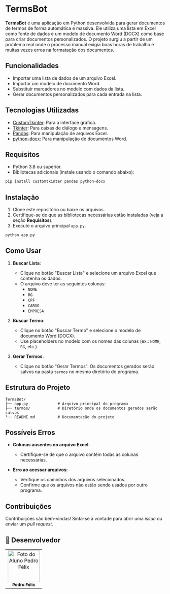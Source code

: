 # TermsBot

**TermsBot** é uma aplicação em Python desenvolvida para gerar documentos de termos de forma automática e massiva. Ele utiliza uma lista em Excel como fonte de dados e um modelo de documento Word (DOCX) como base para criar documentos personalizados. O projeto surgiu a partir de um problema real onde o processo manual exigia boas horas de trabalho e muitas vezes erros na formatação dos documentos.

## Funcionalidades

- Importar uma lista de dados de um arquivo Excel.
- Importar um modelo de documento Word.
- Substituir marcadores no modelo com dados da lista.
- Gerar documentos personalizados para cada entrada na lista.

## Tecnologias Utilizadas

- [CustomTkinter](https://github.com/TomSchimansky/CustomTkinter): Para a interface gráfica.
- [Tkinter](https://docs.python.org/3/library/tkinter.html): Para caixas de diálogo e mensagens.
- [Pandas](https://pandas.pydata.org/): Para manipulação de arquivos Excel.
- [python-docx](https://python-docx.readthedocs.io/en/latest/): Para manipulação de documentos Word.

## Requisitos

- Python 3.8 ou superior.
- Bibliotecas adicionais (instale usando o comando abaixo):

```bash
pip install customtkinter pandas python-docx
```

## Instalação

1. Clone este repositório ou baixe os arquivos.
2. Certifique-se de que as bibliotecas necessárias estão instaladas (veja a seção **Requisitos**).
3. Execute o arquivo principal `app.py`.

```bash
python app.py
```

## Como Usar

1. **Buscar Lista**:
   - Clique no botão "Buscar Lista" e selecione um arquivo Excel que contenha os dados.
   - O arquivo deve ter as seguintes colunas:
     - `NOME`
     - `RG`
     - `CPF`
     - `CARGO`
     - `EMPRESA`

2. **Buscar Termo**:
   - Clique no botão "Buscar Termo" e selecione o modelo de documento Word (DOCX).
   - Use placeholders no modelo com os nomes das colunas (ex.: `NOME`, `RG`, etc.).

3. **Gerar Termos**:
   - Clique no botão "Gerar Termos". Os documentos gerados serão salvos na pasta `termos` no mesmo diretório do programa.

## Estrutura do Projeto

```
TermsBot/
├── app.py             # Arquivo principal do programa
├── termos/            # Diretório onde os documentos gerados serão salvos 
└── README.md          # Documentação do projeto
```

## Possíveis Erros

- **Colunas ausentes no arquivo Excel**:
  - Certifique-se de que o arquivo contém todas as colunas necessárias.

- **Erro ao acessar arquivos**:
  - Verifique os caminhos dos arquivos selecionados.
  - Confirme que os arquivos não estão sendo usados por outro programa.

## Contribuições

Contribuições são bem-vindas! Sinta-se à vontade para abrir uma _issue_ ou enviar um _pull request_.

## 🤝 Desenvolvedor

<table>
  <tr>
    <td align="center">
      <a href="https://github.com/pedrovsfelix" title="Aluno">
        <img src="https://avatars.githubusercontent.com/u/93714667?v=4" width="100px;" alt="Foto do Aluno Pedro Félix"/><br>
        <sub>
          <b>Pedro Félix</b>
        </sub>
      </a>
    </td>
  </tr>
</table>

